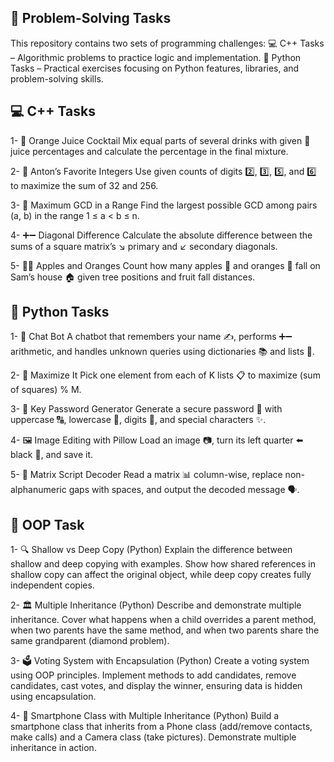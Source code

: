 🚀 Problem-Solving Tasks
--------------------------------------------------------------------------------------------------------------------------
This repository contains two sets of programming challenges:
💻 C++ Tasks – Algorithmic problems to practice logic and implementation.
🐍 Python Tasks – Practical exercises focusing on Python features, libraries, and problem-solving skills.

💻 C++ Tasks
--------------------------------------------------------------------------------------------------------------------------
1- 🥤 Orange Juice Cocktail
Mix equal parts of several drinks with given 🍊 juice percentages and calculate the percentage in the final mixture.

2- 🔢 Anton’s Favorite Integers
Use given counts of digits 2️⃣, 3️⃣, 5️⃣, and 6️⃣ to maximize the sum of 32 and 256.

3- 📏 Maximum GCD in a Range
Find the largest possible GCD among pairs (a, b) in the range 1 ≤ a < b ≤ n.

4- ➕➖ Diagonal Difference
Calculate the absolute difference between the sums of a square matrix’s ↘ primary and ↙ secondary diagonals.

5- 🍏🍊 Apples and Oranges
Count how many apples 🍏 and oranges 🍊 fall on Sam’s house 🏠 given tree positions and fruit fall distances.

🐍 Python Tasks
-----------------------------------------------------------------------------------------------------------------------------------
1- 🤖 Chat Bot
A chatbot that remembers your name ✍️, performs ➕➖ arithmetic, and handles unknown queries using dictionaries 📚 and lists 📝.

2- 🎯 Maximize It
Pick one element from each of K lists 📋 to maximize (sum of squares) % M.

3- 🔐 Key Password Generator
Generate a secure password 🔑 with uppercase 🔠, lowercase 🔡, digits 🔢, and special characters ✨.

4- 🖼 Image Editing with Pillow
Load an image 📷, turn its left quarter ⬅️ black 🖤, and save it.

5- 📜 Matrix Script Decoder
Read a matrix 📊 column-wise, replace non-alphanumeric gaps with spaces, and output the decoded message 🗣.

🧩 OOP Task
-----------------------------------------------------------------------------------------------------------------------------------------
1- 🔍 Shallow vs Deep Copy (Python)
Explain the difference between shallow and deep copying with examples. Show how shared references in shallow copy can affect the original object, while deep copy creates fully independent copies.

2- 🏛 Multiple Inheritance (Python)
Describe and demonstrate multiple inheritance. Cover what happens when a child overrides a parent method, when two parents have the same method, and when two parents share the same grandparent (diamond problem).

3- 🗳 Voting System with Encapsulation (Python)
Create a voting system using OOP principles. Implement methods to add candidates, remove candidates, cast votes, and display the winner, ensuring data is hidden using encapsulation.

4- 📱 Smartphone Class with Multiple Inheritance (Python)
Build a smartphone class that inherits from a Phone class (add/remove contacts, make calls) and a Camera class (take pictures). Demonstrate multiple inheritance in action.
